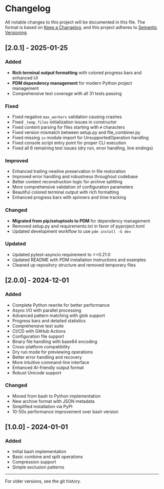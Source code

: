 # Changelog

All notable changes to this project will be documented in this file.
The format is based on [Keep a Changelog](https://keepachangelog.com/en/1.0.0/),
and this project adheres to [Semantic Versioning](https://semver.org/spec/v2.0.0.html).

## [2.0.1] - 2025-01-25

### Added
- **Rich terminal output formatting** with colored progress bars and enhanced UI
- **PDM dependency management** for modern Python project management
- Comprehensive test coverage with all 31 tests passing

### Fixed
- Fixed negative `max_workers` validation causing crashes
- Fixed `_temp_files` initialization issues in constructor
- Fixed content parsing for files starting with `#` characters
- Fixed version mismatch between setup.py and file_combiner.py
- Fixed missing `io` module import for UnsupportedOperation handling
- Fixed console script entry point for proper CLI execution
- Fixed all 6 remaining test issues (dry run, error handling, line endings)

### Improved
- Enhanced trailing newline preservation in file restoration
- Improved error handling and robustness throughout codebase
- Better content reconstruction logic for archive splitting
- More comprehensive validation of configuration parameters
- Beautiful colored terminal output with rich formatting
- Enhanced progress bars with spinners and time tracking

### Changed
- **Migrated from pip/setuptools to PDM** for dependency management
- Removed setup.py and requirements.txt in favor of pyproject.toml
- Updated development workflow to use `pdm install -G dev`

### Updated
- Updated pytest-asyncio requirement to >=0.21.0
- Updated README with PDM installation instructions and examples
- Cleaned up repository structure and removed temporary files

## [2.0.0] - 2024-12-01

### Added
- Complete Python rewrite for better performance
- Async I/O with parallel processing
- Advanced pattern matching with glob support
- Progress bars and detailed statistics
- Comprehensive test suite
- CI/CD with GitHub Actions
- Configuration file support
- Binary file handling with base64 encoding
- Cross-platform compatibility
- Dry run mode for previewing operations
- Better error handling and recovery
- More intuitive command-line interface
- Enhanced AI-friendly output format
- Robust Unicode support

### Changed
- Moved from bash to Python implementation
- New archive format with JSON metadata
- Simplified installation via PyPI
- 10-50x performance improvement over bash version

## [1.0.0] - 2024-01-01

### Added
- Initial bash implementation
- Basic combine and split operations
- Compression support
- Simple exclusion patterns

---
For older versions, see the git history.